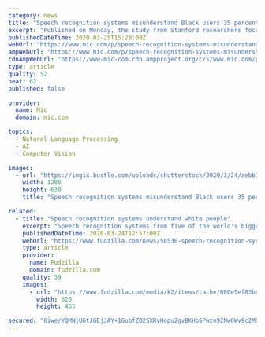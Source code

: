 ```yaml
---
category: news
title: "Speech recognition systems misunderstand Black users 35 percent of the time, study finds"
excerpt: "Published on Monday, the study from Stanford researchers focused on speech recognition systems from Amazon, Apple, Google, IBM, and Microsoft. The systems were put to the task of transcribing interviews conducted with 42 white speakers and 73 Black speakers. Researchers wrote that each system \"exhibited substantial racial disparities.\""
publishedDateTime: 2020-03-25T15:28:00Z
webUrl: "https://www.mic.com/p/speech-recognition-systems-misunderstand-black-users-35-percent-of-the-time-study-finds-22648089"
ampWebUrl: "https://www.mic.com/p/speech-recognition-systems-misunderstand-black-users-35-percent-of-the-time-study-finds-22648089/amp"
cdnAmpWebUrl: "https://www-mic-com.cdn.ampproject.org/c/s/www.mic.com/p/speech-recognition-systems-misunderstand-black-users-35-percent-of-the-time-study-finds-22648089/amp"
type: article
quality: 52
heat: 62
published: false

provider:
  name: Mic
  domain: mic.com

topics:
  - Natural Language Processing
  - AI
  - Computer Vision

images:
  - url: "https://imgix.bustle.com/uploads/shutterstock/2020/3/24/aebb7eb1-f255-486a-bcff-62c29af1cb8f-shutterstock-1501076531.jpg?w=1200&h=630&q=70&fit=crop&crop=faces&fm=jpg"
    width: 1200
    height: 630
    title: "Speech recognition systems misunderstand Black users 35 percent of the time, study finds"

related:
  - title: "Speech recognition systems understand white people"
    excerpt: "Speech recognition systems from five of the world's biggest tech companies -- Amazon, Apple, Google, IBM and Microsoft -- make far fewer errors with users who are white than with users who are black. A study published Monday in the journal Proceedings of the National Academy of Sciences has shown that the systems misidentified words about 19 ..."
    publishedDateTime: 2020-03-24T12:57:00Z
    webUrl: "https://www.fudzilla.com/news/50530-speech-recognition-systems-understand-white-people"
    type: article
    provider:
      name: Fudzilla
      domain: fudzilla.com
    quality: 39
    images:
      - url: "https://www.fudzilla.com/media/k2/items/cache/680e5ef83be697a261f7c08887872d5b_L.jpg"
        width: 620
        height: 465

secured: "6iwe/YQMNjU6tJGEjJAY+1GubfZO2SXRvHopu2gvBKHoSPwzn92Nw6Wv9c2MX+dU6f7jcN2SOLNoIYJE9FlyNJSi+4Vge6HD+eXeE8CoYbBRrKbsAbEEpW3Q7SbWaoQKGQM7E2Z4M0Q6ScEuU6iUZK3LpPcMgeSWLI98jYv8m5g50cFClh+vBFC9Ktytwi9WHooNR1QYMENhA3J7w1XASkI9sxXeU20vmt6PvnH9o6C7dx21etOET5iDoqP0zmNz/7rGr+t6Xhyz0WOP5eWnI4tD7aCunxfdxMRFnjdI76uYKy17bFtwjYSeXGMoT+Rq;eGYd0CfZOnMYPAnzp+bL5g=="
---
```



